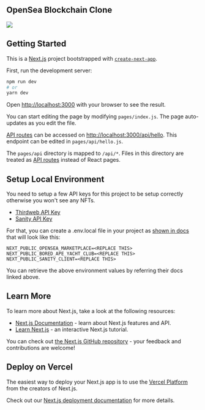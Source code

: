 ## OpenSea Blockchain Clone
![](https://user-images.githubusercontent.com/58620359/182042634-4ee1cf8b-ff7f-47f4-87e8-1da07303b6ca.jpg)

## Getting Started

This is a [Next.js](https://nextjs.org/) project bootstrapped with [`create-next-app`](https://github.com/vercel/next.js/tree/canary/packages/create-next-app).

First, run the development server:

```bash
npm run dev
# or
yarn dev
```

Open [http://localhost:3000](http://localhost:3000) with your browser to see the result.

You can start editing the page by modifying `pages/index.js`. The page auto-updates as you edit the file.

[API routes](https://nextjs.org/docs/api-routes/introduction) can be accessed on [http://localhost:3000/api/hello](http://localhost:3000/api/hello). This endpoint can be edited in `pages/api/hello.js`.

The `pages/api` directory is mapped to `/api/*`. Files in this directory are treated as [API routes](https://nextjs.org/docs/api-routes/introduction) instead of React pages.

## Setup Local Environment

You need to setup a few API keys for this project to be setup correctly otherwise you won't see any NFTs.

- [Thirdweb API Key](https://portal.thirdweb.com/)
- [Sanity API Key](https://www.sanity.io/docs/)

For that, you can create a .env.local file in your project as [shown in docs](https://nextjs.org/docs/basic-features/environment-variables#loading-environment-variables) that will look like this:

```
NEXT_PUBLIC_OPENSEA_MARKETPLACE=<REPLACE THIS>
NEXT_PUBLIC_BORED_APE_YACHT_CLUB=<REPLACE THIS>
NEXT_PUBLIC_SANITY_CLIENT=<REPLACE THIS>
```

You can retrieve the above environment values by referring their docs linked above.

## Learn More

To learn more about Next.js, take a look at the following resources:

- [Next.js Documentation](https://nextjs.org/docs) - learn about Next.js features and API.
- [Learn Next.js](https://nextjs.org/learn) - an interactive Next.js tutorial.

You can check out [the Next.js GitHub repository](https://github.com/vercel/next.js/) - your feedback and contributions are welcome!

## Deploy on Vercel

The easiest way to deploy your Next.js app is to use the [Vercel Platform](https://vercel.com/new?utm_medium=default-template&filter=next.js&utm_source=create-next-app&utm_campaign=create-next-app-readme) from the creators of Next.js.

Check out our [Next.js deployment documentation](https://nextjs.org/docs/deployment) for more details.
